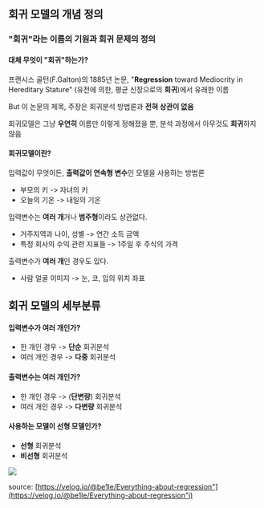 ## 회귀 모델의 개념 정의

### "회귀"라는 이름의 기원과 회귀 문제의 정의

#### 대체 무엇이 "회귀"하는가?

프랜시스 골턴(F.Galton)의 1885년 논문, "**Regression** toward Mediocrity in Hereditary Stature" (유전에 의한, 평균 신장으로의 **회귀**)에서 유래한 이름

But 이 논문의 제목, 주장은 회귀분석 방법론과 **전혀 상관이 없음**

회귀모델은 그냥 **우연히** 이름만 이렇게 정해졌을 뿐, 분석 과정에서 아무것도 **회귀**하지 않음

#### 회귀모델이란?

입력값이 무엇이든, **출력값이 연속형 변수**인 모델을 사용하는 방법론

-   부모의 키 -> 자녀의 키
-   오늘의 기온 -> 내일의 기온

입력변수는 **여러 개**거나 **범주형**이라도 상관없다.

-   거주지역과 나이, 성별 -> 연간 소득 금액
-   특정 회사의 수익 관련 지표들 -> 1주일 후 주식의 가격

출력변수가 **여러 개**인 경우도 있다.

-   사람 얼굴 이미지 -> 눈, 코, 입의 위치 좌표

## 회귀 모델의 세부분류

#### 입력변수가 여러 개인가?

-   한 개인 경우 -> **단순** 회귀분석
-   여러 개인 경우 -> **다중** 회귀분석

#### 출력변수는 여러 개인가?

-   한 개인 경우 -> (**단변량**) 회귀분석
-   여러 개인 경우 -> **다변량** 회귀분석

#### 사용하는 모델이 선형 모델인가?

-   **선형** 회귀분석
-   **비선형** 회귀분석

![](https://velog.velcdn.com/images/be1le/post/fca64bb4-2292-45fa-8ae5-49a9b88168dd/image.png)

source: [https://velog.io/@be1le/Everything-about-regression"](https://velog.io/@be1le/Everything-about-regression"i)
